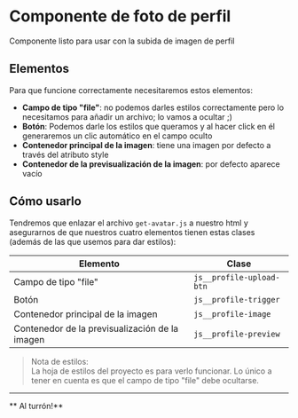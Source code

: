 # Componente de foto de perfil
Componente listo para usar con la subida de imagen de perfil

## Elementos
Para que funcione correctamente necesitaremos estos elementos:
- **Campo de tipo "file"**: no podemos darles estilos correctamente pero lo necesitamos para añadir un archivo; lo vamos a ocultar ;)
- **Botón**: Podemos darle los estilos que queramos y al hacer click en él generaremos un clic automático en el campo oculto
- **Contenedor principal de la imagen**: tiene una imagen por defecto a través del atributo style
- **Contenedor de la previsualización de la imagen**: por defecto aparece vacío

## Cómo usarlo
Tendremos que enlazar el archivo `get-avatar.js` a nuestro html y asegurarnos de que nuestros cuatro elementos tienen estas clases (además de las que usemos para dar estilos):

| Elemento | Clase |
|---|---|
| Campo de tipo "file" | `js__profile-upload-btn` |
| Botón | `js__profile-trigger`|
| Contenedor principal de la imagen | `js__profile-image` |
| Contenedor de la previsualización de la imagen | `js__profile-preview` |

>  Nota de estilos:  
La hoja de estilos del proyecto es para verlo funcionar. Lo único a tener en cuenta es que el campo de tipo "file" debe ocultarse.

***

** Al turrón!**
